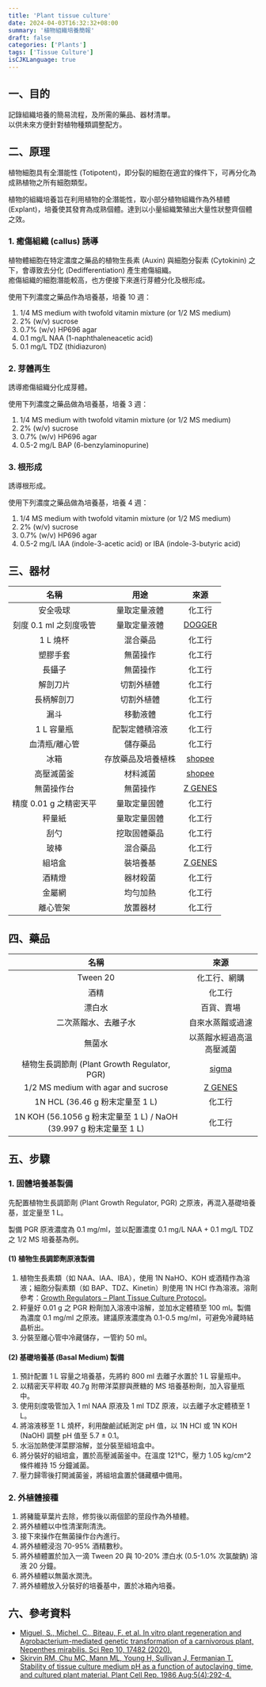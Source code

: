 ```yaml
---
title: 'Plant tissue culture'
date: 2024-04-03T16:32:32+08:00
summary: '植物組織培養簡報'
draft: false
categories: ['Plants']
tags: ['Tissue Culture']
isCJKLanguage: true
---
```


## 一、目的

記錄組織培養的簡易流程，及所需的藥品、器材清單。  
以供未來方便針對植物種類調整配方。  

## 二、原理

植物細胞具有全潛能性 (Totipotent)，即分裂的細胞在適宜的條件下，可再分化為成熟植物之所有細胞類型。  

植物的組織培養旨在利用植物的全潛能性，取小部分植物組織作為外植體 (Explant)，培養使其發育為成熟個體。達到以小量組織繁殖出大量性狀整齊個體之效。  

### 1. 癒傷組織 (callus) 誘導

植物體細胞在特定濃度之藥品的植物生長素 (Auxin) 與細胞分裂素 (Cytokinin) 之下，會導致去分化 (Dedifferentiation) 產生癒傷組織。  
癒傷組織的細胞潛能較高，也方便接下來進行芽體分化及根形成。  

使用下列濃度之藥品作為培養基，培養 10 週：

  1. 1/4 MS medium with twofold vitamin mixture (or 1/2 MS medium)
  2. 2% (w/v) sucrose
  3. 0.7% (w/v) HP696 agar
  4. 0.1 mg/L NAA (1-naphthaleneacetic acid)
  5. 0.1 mg/L TDZ (thidiazuron)

### 2. 芽體再生

誘導癒傷組織分化成芽體。

使用下列濃度之藥品做為培養基，培養 3 週：

  1. 1/4 MS medium with twofold vitamin mixture (or 1/2 MS medium)
  2. 2% (w/v) sucrose
  3. 0.7% (w/v) HP696 agar
  4. 0.5-2 mg/L BAP (6-benzylaminopurine)

### 3. 根形成

誘導根形成。

使用下列濃度之藥品做為培養基，培養 4 週：

  1. 1/4 MS medium with twofold vitamin mixture (or 1/2 MS medium)
  2. 2% (w/v) sucrose
  3. 0.7% (w/v) HP696 agar
  4. 0.5-2 mg/L IAA (indole-3-acetic acid) or IBA (indole-3-butyric acid)

## 三、器材

|名稱|用途|來源|
|:-:|:-:|:-:|
|安全吸球|量取定量液體|化工行|
|刻度 0.1 ml 之刻度吸管|量取定量液體|[DOGGER](https://dgs.com.tw/product/headCode/BR-27816)|
|1 L 燒杯|混合藥品|化工行|
|塑膠手套|無菌操作|化工行|
|長鑷子|無菌操作|化工行|
|解剖刀片|切割外植體|化工行|
|長柄解剖刀|切割外植體|化工行|
|漏斗|移動液體|化工行|
|1 L 容量瓶|配製定體積溶液|化工行|
|血清瓶/離心管|儲存藥品|化工行|
|冰箱|存放藥品及培養植株|[shopee](https://shopee.tw/product/3149994/21891034317?d_id=7871c&uls_trackid=4vfcfqoj00le&utm_content=cCppQFiTumhUxEN67k3XQnZY4J3)|
|高壓滅菌釜|材料滅菌|[shopee](https://shp.ee/sjlzygh)|
|無菌操作台|無菌操作|[Z GENES](https://www.zgenebiotech.com/product/detail/1523572)|
|精度 0.01 g 之精密天平|量取定量固體|化工行|
|秤量紙|量取定量固體|化工行|
|刮勺|挖取固體藥品|化工行|
|玻棒|混合藥品|化工行|
|組培盒|裝培養基|[Z GENES](https://www.zgenebiotech.com/product/detail/1234637)|
|酒精燈|器材殺菌|化工行|
|金屬網|均勻加熱|化工行|
|離心管架|放置器材|化工行|

## 四、藥品

|名稱|來源|
|:-:|:--:|
|Tween 20|化工行、網購|
|酒精|化工行|
|漂白水|百貨、賣場|
|二次蒸餾水、去離子水|自來水蒸餾或過濾|
|無菌水|以蒸餾水經過高溫高壓滅菌|
|植物生長調節劑 (Plant Growth Regulator, PGR)|[sigma](https://www.sigmaaldrich.com/TW/en/technical-documents/technical-article/cell-culture-and-cell-culture-analysis/plant-tissue-culture/growth-regulators)|
|1/2 MS medium with agar and sucrose|[Z GENES](https://www.zgenebiotech.com/product/detail/1512369)|
|1N HCL (36.46 g 粉末定量至 1 L)|化工行|
|1N KOH (56.1056 g 粉末定量至 1 L) / NaOH (39.997 g 粉末定量至 1 L)|化工行|

## 五、步驟

### 1. 固體培養基製備

先配置植物生長調節劑 (Plant Growth Regulator, PGR) 之原液，再混入基礎培養基，並定量至 1 L。

製備 PGR 原液濃度為 0.1 mg/ml，並以配置濃度 0.1 mg/L NAA + 0.1 mg/L TDZ 之 1/2 MS 培養基為例。

#### (1) 植物生長調節劑原液製備

1. 植物生長素類（如 NAA、IAA、IBA），使用 1N NaHO、KOH 或酒精作為溶液；細胞分裂素類（如 BAP、TDZ、Kinetin）則使用 1N HCl 作為溶液。溶劑參考：[Growth Regulators – Plant Tissue Culture Protocol](https://www.sigmaaldrich.com/TW/en/technical-documents/technical-article/cell-culture-and-cell-culture-analysis/plant-tissue-culture/growth-regulators)。
2. 秤量好 0.01 g 之 PGR 粉劑加入溶液中溶解，並加水定體積至 100 ml。製備為濃度 0.1 mg/ml 之原液。建議原液濃度為 0.1-0.5 mg/ml，可避免冷藏時結晶析出。
3. 分裝至離心管中冷藏儲存，一管約 50 ml。

#### (2) 基礎培養基 (Basal Medium) 製備

1. 預計配置 1 L 容量之培養基，先將約 800 ml 去離子水置於 1 L 容量瓶中。
2. 以精密天平秤取 40.7g 附帶洋菜膠與蔗糖的 MS 培養基粉劑，加入容量瓶中。
3. 使用刻度吸管加入 1 ml NAA 原液及 1 ml TDZ 原液，以去離子水定體積至 1 L。
4. 將溶液移至 1 L 燒杯，利用酸鹼試紙測定 pH 值，以 1N HCl 或 1N KOH (NaOH) 調整 pH 值至 5.7 ± 0.1。
5. 水浴加熱使洋菜膠溶解，並分裝至組培盒中。
6. 將分裝好的組培盒，置於高壓滅菌釜中。在溫度 121℃，壓力 1.05 kg/cm^2 條件維持 15 分鐘滅菌。
7. 壓力歸零後打開滅菌釜，將組培盒置於儲藏櫃中備用。

### 2. 外植體接種

1. 將豬籠草葉片去除，修剪後以兩個節的莖段作為外植體。
2. 將外植體以中性清潔劑清洗。
3. 接下來操作在無菌操作台內進行。
4. 將外植體浸泡 70-95% 酒精數秒。
5. 將外植體置於加入一滴 Tween 20 與 10-20% 漂白水 (0.5-1.0% 次氯酸鈉) 溶液 20 分鐘。
6. 將外植體以無菌水潤洗。
7. 將外植體放入分裝好的培養基中，置於冰箱內培養。

## 六、參考資料

- [Miguel, S., Michel, C., Biteau, F. et al. In vitro plant regeneration and Agrobacterium-mediated genetic transformation of a carnivorous plant, Nepenthes mirabilis. Sci Rep 10, 17482 (2020).](https://doi.org/10.1038/s41598-020-74108-7)
- [Skirvin RM, Chu MC, Mann ML, Young H, Sullivan J, Fermanian T. Stability of tissue culture medium pH as a function of autoclaving, time, and cultured plant material. Plant Cell Rep. 1986 Aug;5(4):292-4.](https://doi.org/10.1007/BF00269825)